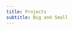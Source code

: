 ```yaml
---
title: Projects
subtitle: Big and Small
---
```


<!--
I've spent a lot of time over the years working on code. Some of it has been for for money, other times for fun. Sometimes it's a larger scale project that gets a formal release, other times it's a rinky-dink script that tickles me in some way. If I think you'll find it interesting, it's catalogued here.

## Notable

- cool
- neat

## etc.

- no
- idea -->

<!-- If I want to bother with either a json resume or those cool components I liked, it could go here. -->
